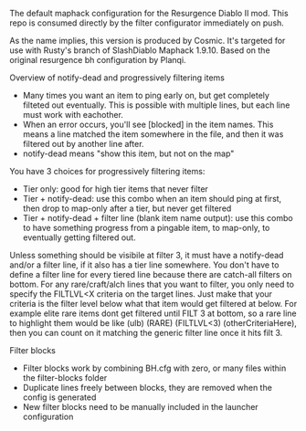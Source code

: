 The default maphack configuration for the Resurgence Diablo II mod.  This repo is consumed directly by the filter configurator immediately on push.

As the name implies, this version is produced by Cosmic.  It's targeted for use with Rusty's branch of SlashDiablo Maphack 1.9.10.  Based on the original resurgence bh configuration by Planqi.



Overview of notify-dead and progressively filtering items
* Many times you want an item to ping early on, but get completely filteted out eventually.  This is possible with multiple lines, but each line must work with eachother.
* When an error occurs, you'll see [blocked] in the item names.  This means a line matched the item somewhere in the file, and then it was filtered out by another line after.
* notify-dead means "show this item, but not on the map"

You have 3 choices for progressively filtering items:
* Tier only: good for high tier items that never filter
* Tier + notify-dead: use this combo when an item should ping at first, then drop to map-only after a tier, but never get filtered
* Tier + notify-dead + filter line (blank item name output): use this combo to have something progress from a pingable item, to map-only, to eventually getting filtered out.

Unless something should be visibile at filter 3, it must have a notify-dead and/or a filter line, if it also has a tier line somewhere.
You don't have to define a filter line for every tiered line because there are catch-all filters on bottom.  For any rare/craft/alch lines that you want to filter, you only need to specify the FILTLVL<X criteria on the target lines.  Just make that your criteria is the filter level below what that item would get filtered at below.  For example elite rare items dont get filtered until FILT 3 at bottom, so a rare line to highlight them would be like (ulb) (RARE) (FILTLVL<3) (otherCriteriaHere), then you can count on it matching the generic filter line once it hits filt 3.


Filter blocks
* Filter blocks work by combining BH.cfg with zero, or many files within the filter-blocks folder
* Duplicate lines freely between blocks, they are removed when the config is generated
* New filter blocks need to be manually included in the launcher configuration

